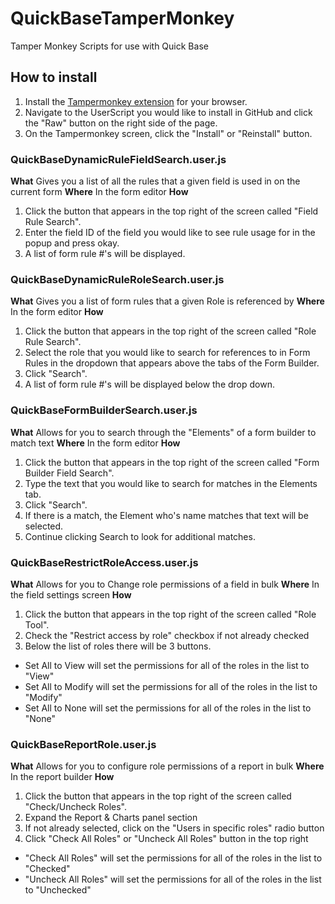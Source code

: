 # QuickBaseTamperMonkey
Tamper Monkey Scripts for use with Quick Base
## How to install
1. Install the [Tampermonkey extension](https://www.tampermonkey.net/?ext=dhdg&browser=chrome) for your browser.
2. Navigate to the UserScript you would like to install in GitHub and click the "Raw" button on the right side of the page.
3. On the Tampermonkey screen, click the "Install" or "Reinstall" button.

### QuickBaseDynamicRuleFieldSearch.user.js
**What** Gives you a list of all the rules that a given field is used in on the current form
**Where** In the form editor
**How**
1. Click the button that appears in the top right of the screen called "Field Rule Search".
2. Enter the field ID of the field you would like to see rule usage for in the popup and press okay.
3. A list of form rule #'s will be displayed.
### QuickBaseDynamicRuleRoleSearch.user.js
**What** Gives you a list of form rules that a given Role is referenced by
**Where** In the form editor
**How**
1. Click the button that appears in the top right of the screen called "Role Rule Search".
2. Select the role that you would like to search for references to in Form Rules in the dropdown that appears above the tabs of the Form Builder.
3. Click "Search".
4. A list of form rule #'s will be displayed below the drop down.
### QuickBaseFormBuilderSearch.user.js
**What** Allows for you to search through the "Elements" of a form builder to match text
**Where** In the form editor
**How**
1. Click the button that appears in the top right of the screen called "Form Builder Field Search".
2. Type the text that you would like to search for matches in the Elements tab.
3. Click "Search".
4. If there is a match, the Element who's name matches that text will be selected.
5. Continue clicking Search to look for additional matches.
### QuickBaseRestrictRoleAccess.user.js
**What** Allows for you to Change role permissions of a field in bulk
**Where** In the field settings screen
**How**
1. Click the button that appears in the top right of the screen called "Role Tool".
2. Check the "Restrict access by role" checkbox if not already checked
3. Below the list of roles there will be 3 buttons.

* Set All to View will set the permissions for all of the roles in the list to "View"
* Set All to Modify will set the permissions for all of the roles in the list to "Modify"
* Set All to None will set the permissions for all of the roles in the list to "None"
### QuickBaseReportRole.user.js
**What** Allows for you to configure role permissions of a report in bulk
**Where** In the report builder
**How**
1. Click the button that appears in the top right of the screen called "Check/Uncheck Roles".
2. Expand the Report & Charts panel section
3. If not already selected, click on the "Users in specific roles" radio button
4. Click "Check All Roles" or "Uncheck All Roles" button in the top right

* "Check All Roles" will set the permissions for all of the roles in the list to "Checked"
* "Uncheck All Roles" will set the permissions for all of the roles in the list to "Unchecked"